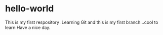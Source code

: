 # hello-world
This is my first respository .Learning Git
and this is my first branch...cool to learn
Have a nice day.

